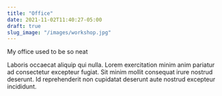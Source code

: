 ```yaml
---
title: "Office"
date: 2021-11-02T11:40:27-05:00
draft: true
slug_image: "/images/workshop.jpg"
---
```

My office used to be so neat

Laboris occaecat aliquip qui nulla. Lorem exercitation minim anim pariatur ad consectetur excepteur fugiat. Sit minim mollit consequat irure nostrud deserunt. Id reprehenderit non cupidatat deserunt aute nostrud excepteur incididunt.